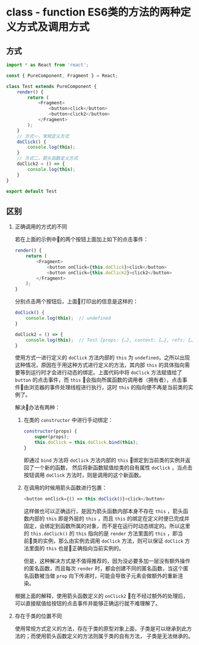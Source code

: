 # class - function ES6类的方法的两种定义方式及调用方式
## 方式
``` javascript
import * as React from 'react';

const { PureComponent, Fragment } = React;

class Test extends PureComponent {
    render() {
        return (
            <Fragment>
                <button>click</button>
                <button>click2</button>
            </Fragment>
        );
    }
    // 方式一，常规定义方式
    doClick() {
        console.log(this);
    }
    // 方式二，箭头函数定义方式
    doClick2 = () => {
        console.log(this);
    }
}

export default Test
```
## 区别
1. 正确调用的方式的不同  

    若在上面的示例中的两个按钮上面加上如下的点击事件：
    ```javascript
    render() {
        return (
            <Fragment>
                <button onClick={this.doClick}>click</button>
                <button onClick={this.doClick2}>click2</button>
            </Fragment>
        );
    }
    ```
    分别点击两个按钮后，上面打印出的信息是这样的：
    ```javascript
    doClick() {
        console.log(this);  // undefined
    }
    ```
    ```javascript
    doClick2 = () => {
        console.log(this);  // Test {props: {…}, context: {…}, refs: {…}, updater: {…}, state: {…}, …}
    }
    ```
    使用方式一进行定义的 `doClick` 方法内部的 `this` 为 `undefined`，之所以出现这种情况，原因在于用这种方式进行定义的方法，其内部 `this` 的具体指向需要等到运行时才会进行动态的绑定。上面代码中将 `doClick` 方法赋值给了 `button` 的点击事件，而 `this` 会指向所属函数的调用者（拥有者），点击事件由浏览器的事件处理线程进行执行，这时 `this` 的指向便不再是当前类的实例了。

    解决办法有两种：

    1. 在类的 `constructor` 中进行手动绑定：
        ```javascript
        constructor(props) {
            super(props);
            this.doClick = this.doClick.bind(this);
        }
        ```
        即通过 `bind` 方法将 `doClick` 方法内部的 `this` 绑定到当前类的实例并返回了一个新的函数， 然后将新函数赋值给类的自有属性 `doClick` ，当点击按钮调用 `doClick` 方法时，则是调用的这个新函数。

    2. 在调用的时候用箭头函数进行包裹：
        ```javascript
        <button onClick={() => this.doClick()}>click</button>
        ```
        这样做也可以正确运行，是因为箭头函数内部本身不存在 `this` ，箭头函数内部的 `this` 即是外层的 `this` ，而且 `this` 的绑定在定义时便已完成并固定，会绑定到函数所属的对象，而不是在运行时动态绑定的。所以这里的 `this.doClick()` 的
         `this` 指向的是 `render` 方法里面的 `this` ，即当前类的实例，那么由实例去调用 `doClick` 方法，则可以保证 `doClick` 方法里面的 `this` 也是正确指向当前实例的。

         但是，这种解决方式是不值得推荐的，因为没必要多加一层没有额外操作的匿名函数，而且每次 `render` 时，都会创建不同的匿名函数，当这个匿名函数被当做 `prop` 向下传递时，可能会导致子元素会做额外的重新渲染。

    根据上面的解释，使用箭头函数定义的 `onClick2` 在不经过额外的处理后，可以直接赋值给按钮的点击事件并能够正确运行就不难理解了。

2. 存在于类的位置不同

    使用常规方式定义的方法，存在于类的原型对象上面，子类是可以继承到此方法的；而使用箭头函数定义的方法则属于类的自有方法， 子类是无法继承的。
